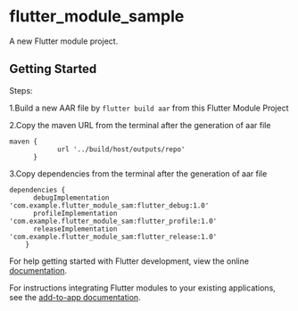 # flutter_module_sample

A new Flutter module project.

## Getting Started

Steps:

1.Build a new AAR file by `flutter build aar` from this Flutter Module Project

2.Copy the maven URL from the terminal after the generation of aar file

```
maven {
            url '../build/host/outputs/repo'
      }

```

3.Copy dependencies from the terminal after the generation of aar file

```
dependencies {
      debugImplementation 'com.example.flutter_module_sam:flutter_debug:1.0'
      profileImplementation 'com.example.flutter_module_sam:flutter_profile:1.0'
      releaseImplementation 'com.example.flutter_module_sam:flutter_release:1.0'
    }
```


For help getting started with Flutter development, view the online
[documentation](https://flutter.dev/).

For instructions integrating Flutter modules to your existing applications,
see the [add-to-app documentation](https://flutter.dev/docs/development/add-to-app).
